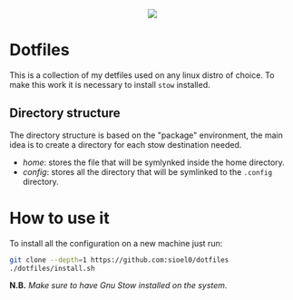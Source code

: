 <p align=center>
  <img src=https://img.shields.io/badge/Linux-FCC624?style=for-the-badge&logo=linux&logoColor=black>
</p>

# Dotfiles

This is a collection of my detfiles used on any linux distro of choice. To
make this work it is necessary to install `stow` installed.

## Directory structure

The directory structure is based on the "package" environment, the main
idea is to create a directory for each stow destination needed.
- *home*: stores the file that will be symlynked inside the home directory.
- *config*: stores all the directory that will be symlinked to the 
`.config` directory.

# How to use it

To install all the configuration on a new machine just run:
```sh
git clone --depth=1 https://github.com:sioel0/dotfiles
./dotfiles/install.sh
```

**N.B.** *Make sure to have Gnu Stow installed on the system.*
